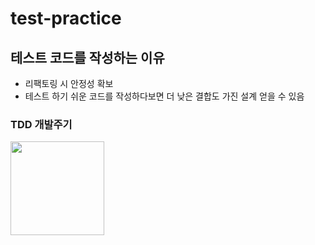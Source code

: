 # test-practice

<h2>테스트 코드를 작성하는 이유</h2>
<ul>
<li>리팩토링 시 안정성 확보
<li> 테스트 하기 쉬운 코드를 작성하다보면 더 낮은 결합도 가진 설계 얻을 수 있음
</ul>

<h3>TDD 개발주기</h3>
<img src="https://user-images.githubusercontent.com/102283529/201513885-3f369c68-9dff-427e-aabd-1df7801d0c78.png" style="width:150px;">

